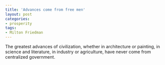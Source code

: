 ```yaml
---
title: 'Advances come from free men'
layout: post
categories:
- prosperity
tags:
- Milton Friedman
---
```


The greatest advances of civilization, whether in architecture or painting, in science and literature, in industry or agriculture, have never come from centralized government.